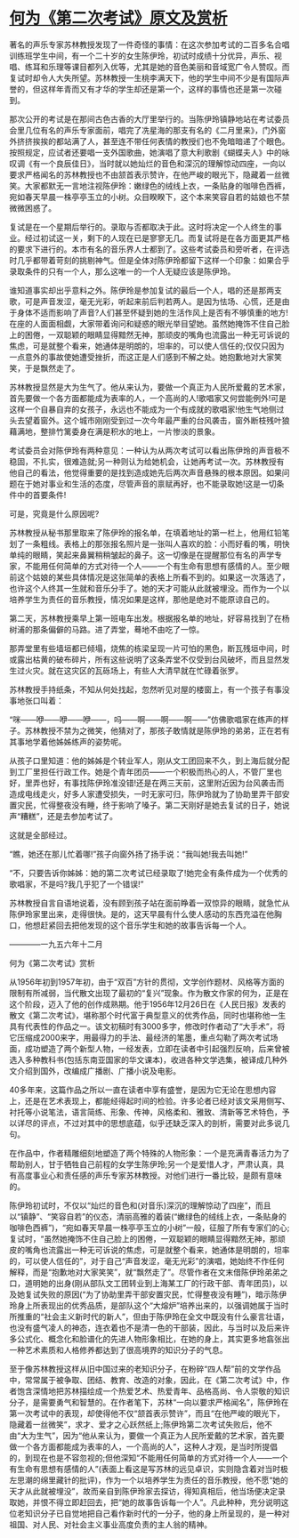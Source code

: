 # [何为《第二次考试》原文及赏析](https://www.vrrw.net/wx/8752.html)

著名的声乐专家苏林教授发现了一件奇怪的事情：在这次参加考试的二百多名合唱训练班学生中间，有一个二十岁的女生陈伊玲，初试时成绩十分优异，声乐、视唱、练耳和乐理等课目都列入优等，尤其是她的音色美丽和音域宽广令人赞叹。而复试时却令人大失所望。苏林教授一生桃李满天下，他的学生中间不少是有国际声誉的，但这样年青而又有才华的学生却还是第一个，这样的事情也还是第一次碰到。

那次公开的考试是在那间古色古香的大厅里举行的。当陈伊玲镇静地站在考试委员会里几位有名的声乐专家面前，唱完了冼星海的那支有名的《二月里来》，门外窗外挤挤挨挨的都站满了人，甚至连不带任何表情的教授们也不免暗暗递了个眼色。按照规定，应试者还要唱一支外国歌曲，她演唱了意大利歌剧《蝴蝶夫人》中的咏叹调《有一个良辰佳日》，当时就以她灿烂的音色和深沉的理解惊动四座，一向以要求严格闻名的苏林教授也不由颔首表示赞许，在他严峻的眼光下，隐藏着一丝微笑。大家都默无一言地注视陈伊玲：嫩绿色的绒线上衣，一条贴身的咖啡色西裤，宛如春天早晨一株亭亭玉立的小树。众目睽睽下，这个本来笑容自若的姑娘也不禁微微困惑了。

复试是在一个星期后举行的。录取与否都取决于此。这时将决定一个人终生的事业。经过初试这一关，剩下的人现在已是寥寥无几。而复试将是在各方面更其严格的要求下进行的。本市有名的音乐界人士都到了。这些考试委员和旁听者，在评选时几乎都带着苛刻的挑剔神气。但是全体对陈伊玲都留下这样一个印象：如果合乎录取条件的只有一个人，那么这唯一的一个人无疑应该是陈伊玲。



谁知道事实却出乎意料之外。陈伊玲是参加复试的最后一个人，唱的还是那两支歌，可是声音发涩，毫无光彩，听起来前后判若两人。是因为怯场、心慌，还是由于身体不适而影响了声音?人们甚至怀疑到她的生活作风上是否有不够慎重的地方!在座的人面面相觑，大家带着询问和疑惑的眼光举目望她。虽然她掩饰不住自己脸上的困倦，一双聪颖的眼睛显得黯然无神，那顽皮的嘴角也流露出一种无可诉说的焦虑，可是就整个看来，她通体是明朗的，坦率的，可以使人信任的;仅仅只因为一点意外的事故使她遭受挫折，而这正是人们感到不解之处。她抱歉地对大家笑笑，于是飘然走了。

苏林教授显然是大为生气了。他从来认为，要做一个真正为人民所爱戴的艺术家，首先要做一个各方面都能成为表率的人，一个高尚的人!歌唱家又何尝能例外!可是这样一个自暴自弃的女孩子，永远也不能成为一个有成就的歌唱家!他生气地侧过头去望着窗外。这个城市刚刚受到过一次今年最严重的台风袭击，窗外断枝残叶狼藉满地，整排竹篱委身在满是积水的地上，一片惨淡的景象。

考试委员会对陈伊玲有两种意见：一种认为从两次考试可以看出陈伊玲的声音极不稳固，不扎实，很难造就;另一种则认为给她机会，让她再考试一次。苏林教授有他自己的看法，他觉得重要的是找到造成她先后两次声音悬殊的根本原因。如果问题在于她对事业和生活的态度，尽管声音的禀赋再好，也不能录取她!这是一切条件中的首要条件!

可是，究竟是什么原因呢?

苏林教授从秘书那里取来了陈伊玲的报名单，在填着地址的第一栏上，他用红铅笔划了一条粗线。表格上的那张报名照片是一张叫人喜欢的脸：小而好看的嘴，明快单纯的眼睛，笑起来鼻翼稍稍皱起的鼻子。这一切像是在提醒那位有名的声学专家，不能用任何简单的方式对待一个人——一个有生命有思想有感情的人。至少眼前这个姑娘的某些具体情况是这张简单的表格上所看不到的。如果这一次落选了，也许这个人终其一生就和音乐分手了。她的天才可能从此就被埋没。而作为一个以培养学生为责任的音乐教授，情况如果是这样，那他是绝对不能原谅自己的。

第二天，苏林教授乘早上第一班电车出发。根据报名单的地址，好容易找到了在杨树浦的那条偏僻的马路。进了弄堂，蓦地不由吃了一惊。

那弄堂里有些墙垣都已倾塌，烧焦的栋梁呈现一片可怕的黑色，断瓦残垣中间，时或露出枯黄的破布碎片，所有这些说明了这条弄堂不仅受到台风破坏，而且显然发生过火灾。就在这灾区的瓦砾场上，有些人大清早就在忙碌着张罗。

苏林教授手持纸条，不知从何处找起，忽然听见对屋的楼窗上，有一个孩子有事没事地张口叫着：

“咪——咿——咿——咿——，吗——啊——啊——啊——”仿佛歌唱家在练声的样子。苏林教授不禁为之微笑，他猜对了，那孩子敢情就是陈伊玲的弟弟，正在若有其事地学着他姊姊练声的姿势呢。

从孩子口里知道：他的姊姊是个转业军人，刚从文工团回来不久，到上海后就分配到工厂里担任行政工作。她是个青年团员——一个积极而热心的人，不管厂里也好，里弄也好，有事找陈伊玲准没错!还是在两三天前，这里附近因为台风袭击而造成电线走火，好多人家遭受损失，一时无家可归，陈伊玲就为了协助里弄干部安置灾民，忙得整夜没有睡，终于影响了嗓子。第二天刚好是她去复试的日子，她说声“糟糕”，还是去参加考试了。

这就是全部经过。

“瞧，她还在那儿忙着哪!”孩子向窗外扬了扬手说：“我叫她!我去叫她!”

“不，只要告诉你姊姊：她的第二次考试已经录取了!她完全有条件成为一个优秀的歌唱家，不是吗?我几乎犯了一个错误!”

苏林教授自言自语地说着，没有顾到孩子站在面前睁着一双惊异的眼睛，就急忙从陈伊玲家里出来，走得很快。是的，这天早晨有什么使人感动的东西充溢在他胸口，他想赶紧回去把他发现的这个音乐学生和她的故事告诉每一个人。

————一九五六年十二月

何为《第二次考试》赏析

从1956年初到1957年初，由于“双百”方针的贯彻，文学创作题材、风格等方面的限制有所减弱，当代散文出现了最初的“复兴”现象。作为散文作家的何为，正是在这个阶段，迈入了他的创作成熟期。他于1956年12月26日在《人民日报》发表的散文《第二次考试》，堪称那个时代富于典型意义的优秀作品，同时也堪称他一生具有代表性的作品之一。该文初稿时有3000多字，修改时作者动了“大手术”，将它压缩成2000来字，用最得力的手法、最经济的笔墨，重点勾勒了两次考试场面，成功塑造了两个新型人物，一经发表，立即在读者中引起强烈反响，后来曾被选入多种教科书(包括东南亚国家的华文课本)，收进各种文学选集，被译成几种外文介绍到国外，改编成广播剧、广播小说及电影。

40多年来，这篇作品之所以一直在读者中享有盛誉，是因为它无论在思想内容上，还是在艺术表现上，都能经得起时间的检验。许多论者已经对该文采用侧写、衬托等小说笔法，语言简练、形象、传神，风格柔和、雅致、清新等艺术特色，予以详尽的评点，不过对其中的思想底蕴，似乎还缺乏深入的剖析，需要对此多说几句。

在作品中，作者精雕细刻地塑造了两个特殊的人物形象：一个是充满青春活力为了帮助别人，甘于牺牲自己前程的女学生陈伊玲;另一个是爱惜人才，严肃认真，具有高度事业心和责任感的声乐专家苏林教授。对他们进行一番比较，是颇有意味的。

陈伊玲初试时，不仅以“灿烂的音色和(对音乐)深沉的理解惊动了四座”，而且以“镇静”、“笑容自若”的仪态，清丽高雅的着装(“嫩绿色的绒线上衣，一条贴身的咖啡色西裤”)，“宛如春天早晨一株亭亭玉立的小树”一般，征服了所有专家们的心;复试时，“虽然她掩饰不住自己脸上的困倦，一双聪颖的眼睛显得黯然无神，那顽皮的嘴角也流露出一种无可诉说的焦虑，可是就整个看来，她通体是明朗的，坦率的，可以使人信任的”，对于自己“声音发涩，毫无光彩”的演唱，她始终不作任何解释，而是“抱歉地对大家笑笑”，就“飘然走了”。尽管作者在文末借陈伊玲弟弟之口，道明她的出身(刚从部队文工团转业到上海某工厂的行政干部、青年团员)，以及她复试失败的原因(“为了协助里弄干部安置灾民，忙得整夜没有睡”)，暗示陈伊玲身上所表现出的优秀品质，是部队这个“大熔炉”培养出来的，以强调她属于当时所推重的“社会主义新时代的新人”，但由于陈伊玲在全文中既没有什么豪言壮语，也没有盛气凌人的神态，连衣着也不是清一色的干部装，因此，与当时以及后来许多公式化、概念化和脸谱化的先进人物形象相比，在她的身上，其实更多地翕张出一种艺术素质和人格修养都达到了很高境界的知识分子的气息。

至于像苏林教授这样从旧中国过来的老知识分子，在粉碎“四人帮”前的文学作品中，常常属于被争取、团结、教育、改造的对象，因此，在《第二次考试》中，作者饱含深情地把苏林描绘成一个热爱艺术、热爱青年、品格高尚、令人崇敬的知识分子，是需要勇气和智慧的。在作者笔下，苏林“一向以要求严格闻名”，陈伊玲在第一次考试中的表现，却使得他不仅“颔首表示赞许”，而且“在他严峻的眼光下，隐藏着一丝微笑”，求才、爱才之心跃然纸上;陈伊玲第二次考试失败后，他不由“大为生气”，因为“他从来认为，要做一个真正为人民所爱戴的艺术家，首先要做一个各方面都能成为表率的人，一个高尚的人”，这种人才观，是当时所提倡的，到现在也是不容忽视的;但他深知“不能用任何简单的方式对待一个人——一个有生命有思想有感情的人”(表面上看这是写苏林的远见卓识，实则隐含着对当时极左思潮的绵里藏针的批评)，作为一个以培养学生为责任的音乐教授，他不愿“她的天才从此就被埋没”，故而亲自到陈伊玲家去探访，得知真相后，他当场便决定录取她，并恨不得立即赶回去，把“她的故事告诉每一个人”。凡此种种，充分说明这位老知识分子已自觉地把自己看作新时代的一分子，他的身上所呈现的，是一种对祖国、对人民、对社会主义事业高度负责的主人翁的精神。

